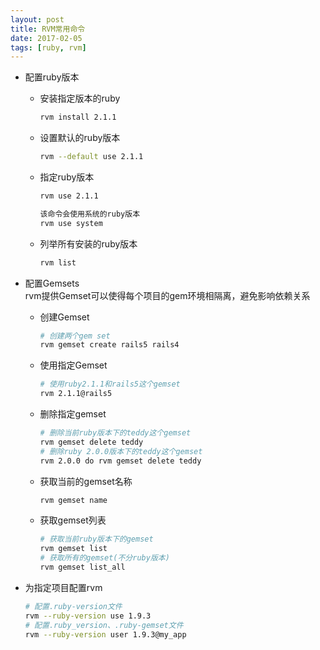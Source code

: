 ```yaml
---
layout: post
title: RVM常用命令
date: 2017-02-05
tags: [ruby, rvm]
---
```


+ 配置ruby版本  
    - 安装指定版本的ruby  

        ```bash  
        rvm install 2.1.1
        ```
    
    - 设置默认的ruby版本  

        ```bash  
        rvm --default use 2.1.1
        ```

    - 指定ruby版本  

        ```bash  
        rvm use 2.1.1
        ```

        ```bash  
        该命令会使用系统的ruby版本
        rvm use system
        ```

    - 列举所有安装的ruby版本

        ```bash  
        rvm list
        ```

+ 配置Gemsets  
    rvm提供Gemset可以使得每个项目的gem环境相隔离，避免影响依赖关系  
    - 创建Gemset  

        ```bash  
        # 创建两个gem set
        rvm gemset create rails5 rails4
        ```

    - 使用指定Gemset  

        ```bash  
        # 使用ruby2.1.1和rails5这个gemset
        rvm 2.1.1@rails5
        ```

    - 删除指定gemset  

        ```bash  
        # 删除当前ruby版本下的teddy这个gemset  
        rvm gemset delete teddy
        # 删除ruby 2.0.0版本下的teddy这个gemset
        rvm 2.0.0 do rvm gemset delete teddy
        ```

    - 获取当前的gemset名称 

        ```bash  
        rvm gemset name
        ```

    - 获取gemset列表 

        ```bash  
        # 获取当前ruby版本下的gemset  
        rvm gemset list
        # 获取所有的gemset(不分ruby版本)
        rvm gemset list_all
        ```

+ 为指定项目配置rvm  

    ```bash  
    # 配置.ruby-version文件
    rvm --ruby-version use 1.9.3
    # 配置.ruby_version、.ruby-gemset文件
    rvm --ruby-version user 1.9.3@my_app
    ```
